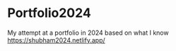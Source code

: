 # Portfolio2024
My attempt at a portfolio in 2024 based on what I know
https://shubham2024.netlify.app/
